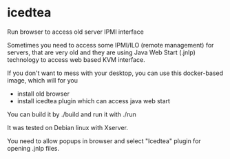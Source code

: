 # icedtea
Run browser to access old server IPMI interface

Sometimes you need to access some IPMI/ILO (remote management) for servers, that are very old and they are using Java Web Start (.jnlp) technology to access web based KVM interface. 

If you don't want to mess with your desktop, you can use this docker-based image, which will for you
* install old browser
* install icedtea plugin which can access java web start

You can build it by ./build and run it with ./run

It was tested on Debian linux with Xserver.

You need to allow popups in browser and select "Icedtea" plugin for opening .jnlp files.
